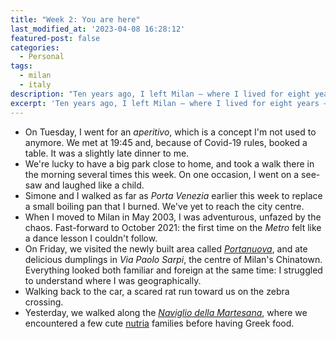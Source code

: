 ```yaml
---
title: "Week 2: You are here"
last_modified_at: '2023-04-08 16:28:12'
featured-post: false
categories:
  - Personal
tags:
  - milan
  - italy
description: "Ten years ago, I left Milan — where I lived for eight years — for London, UK. It's been a week since I moved back."
excerpt: 'Ten years ago, I left Milan — where I lived for eight years — for London, UK. It’s been a week since I moved back.'
---
```

- On Tuesday, I went for an _aperitivo_, which is a concept I'm not used to anymore. We met at 19:45 and, because of Covid-19 rules, booked a table. It was a slightly late dinner to me.
- We're lucky to have a big park close to home, and took a walk there in the morning several times this week. On one occasion, I went on a see-saw and laughed like a child.
- Simone and I walked as far as _Porta Venezia_ earlier this week to replace a small boiling pan that I burned. We've yet to reach the city centre.
- When I moved to Milan in May 2003, I was adventurous, unfazed by the chaos. Fast-forward to October 2021: the first time on the _Metro_ felt like a dance lesson I couldn't follow.
- On Friday, we visited the newly built area called [_Portanuova_](https://www.portanuova.com/it), and ate delicious dumplings in _Via Paolo Sarpi_, the centre of Milan's Chinatown. Everything looked both familiar and foreign at the same time: I struggled to understand where I was geographically.
- Walking back to the car, a scared rat run toward us on the zebra crossing.
- Yesterday, we walked along the [_Naviglio della Martesana_](https://en.wikipedia.org/wiki/Naviglio_Martesana), where we encountered a few cute [nutria](https://en.wikipedia.org/wiki/Coypu) families before having Greek food.